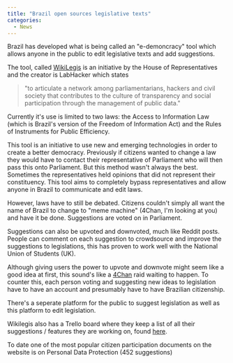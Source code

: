 ```yaml
---
title: "Brazil open sources legislative texts"
categories:
  - News
---
```


Brazil has developed what is being called an "e-demoncracy" tool which allows anyone in the public to edit legislative texts and add suggestions.


The tool, called [WikiLegis](https://github.com/labhackercd/wikilegis) is an initiative by the House of Representatives and the creator is LabHacker which states 
>"to articulate a network among parliamentarians, hackers and civil society that contributes to the culture of transparency and social participation through the management of public data."

Currently it's use is limited to two laws: the Access to Information Law (which is Brazil's version of the Freedom of Information Act) and the Rules of Instruments for Public Efficiency.

This tool is an initiative to use new and emerging technologies in order to create a better democracy. Previously if citizens wanted to change a law they would have to contact their representative of Parliament who will then pass this onto Parliament. But this method wasn't always the best. Sometimes the representatives held opinions that did not represent their constituency. This tool aims to completely bypass representatives and allow anyone in Brazil to communicate and edit laws.

However, laws have to still be debated. Citizens couldn't simply all want the name of Brazil to change to "meme machine" (4Chan, I'm looking at you) and have it be done. Suggestions are voted on in Parliament. 

Suggestions can also be upvoted and downvoted, much like Reddit posts. People can comment on each suggestion to crowdsource and improve the suggestions to legislations, this has proven to work well with the National Union of Students (UK).

Although giving users the power to upvote and downvote might seem like a good idea at first, this sound's like a [4Chan](https://en.wikipedia.org/wiki/4chan) raid waiting to happen. To counter this, each person voting and suggesting new ideas to legislation have to have an account and presumably have to have Brazilian citizenship.

There's a seperate platform for the public to suggest legislation as well as this platform to edit legislation.

Wikilegis also has a Trello board where they keep a list of all their suggestions / features they are working on, found [here](https://trello.com/b/b4hyvcH2/wikilegis).

To date one of the most popular citizen participation documents on the website is on Personal Data Protection (452 suggestions)